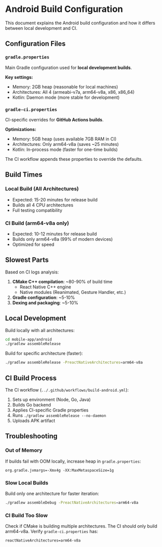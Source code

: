 # Android Build Configuration

This document explains the Android build configuration and how it differs between local development and CI.

## Configuration Files

### `gradle.properties`
Main Gradle configuration used for **local development builds**.

**Key settings:**
- Memory: 2GB heap (reasonable for local machines)
- Architectures: All 4 (armeabi-v7a, arm64-v8a, x86, x86_64)
- Kotlin: Daemon mode (more stable for development)

### `gradle-ci.properties`
CI-specific overrides for **GitHub Actions builds**.

**Optimizations:**
- Memory: 5GB heap (uses available 7GB RAM in CI)
- Architectures: Only arm64-v8a (saves ~25 minutes)
- Kotlin: In-process mode (faster for one-time builds)

The CI workflow appends these properties to override the defaults.

## Build Times

### Local Build (All Architectures)
- Expected: 15-20 minutes for release build
- Builds all 4 CPU architectures
- Full testing compatibility

### CI Build (arm64-v8a only)
- Expected: 10-12 minutes for release build
- Builds only arm64-v8a (99% of modern devices)
- Optimized for speed

## Slowest Parts

Based on CI logs analysis:
1. **CMake C++ compilation**: ~80-90% of build time
   - React Native C++ engine
   - Native modules (Reanimated, Gesture Handler, etc.)
2. **Gradle configuration**: ~5-10%
3. **Dexing and packaging**: ~5-10%

## Local Development

Build locally with all architectures:
```bash
cd mobile-app/android
./gradlew assembleRelease
```

Build for specific architecture (faster):
```bash
./gradlew assembleRelease -PreactNativeArchitectures=arm64-v8a
```

## CI Build Process

The CI workflow (`../.github/workflows/build-android.yml`):
1. Sets up environment (Node, Go, Java)
2. Builds Go backend
3. Applies CI-specific Gradle properties
4. Runs `./gradlew assembleRelease --no-daemon`
5. Uploads APK artifact

## Troubleshooting

### Out of Memory
If builds fail with OOM locally, increase heap in `gradle.properties`:
```properties
org.gradle.jvmargs=-Xmx4g -XX:MaxMetaspaceSize=1g
```

### Slow Local Builds
Build only one architecture for faster iteration:
```bash
./gradlew assembleDebug -PreactNativeArchitectures=arm64-v8a
```

### CI Build Too Slow
Check if CMake is building multiple architectures. The CI should only build arm64-v8a.
Verify `gradle-ci.properties` has:
```properties
reactNativeArchitectures=arm64-v8a
```